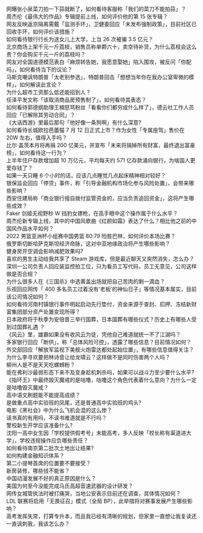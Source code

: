 网曝张小泉菜刀拍一下蒜就断了，如何看待客服称「我们的菜刀不能拍蒜」？  
周杰伦《最伟大的作品》专辑提前上线，如何评价他的第 15 张专辑？  
网友反映返京隔离需戴「监测手环」，卫健委回应「未发布强制政策」，目前社区已回收手环，如何评价该措施？  
如何看待银行行长为送女儿上大学，上当 26 次被骗 3.5 亿元？  
北京商场上架千元一斤荔枝，销售员称单颗六十，卖空待补货，为什么荔枝会这么贵？你会购买千元一斤的荔枝吗？  
网友对全国道德模范表白「麻烦转告她，我愿意娶她」陷入围攻，被反问「你配吗」，如何看待当下的议论？  
马斯克嘲讽特朗普「太老别参选」，特朗普回击「想想当年你在我办公室卑微的模样」，如何解读此言论？  
为什么超市工资那么低还能招到人？  
任泽平发文称「该取消商品房预售制了」，如何看待其表态？  
如何看待郭德纲助理王楠怒骂粉丝「看看你们都穷成什么样了」，德云社工作人员回应「已解除其劳动合同」？  
《大话西游》里最后那句「他好像一条狗啊」有什么深意?  
如何看待长城欧拉芭蕾猫 7 月 12 日正式上市？作为女性「专属座驾」售价在 20W 左右，值得入手吗？  
比尔·盖茨本月将再捐 200 亿美元，并宣布「未来将捐掉所有财富，最终退出富豪榜」，如何看待这一行为？  
上半年住户存款增加超 10 万亿元，平均每天约 571 亿存款涌向银行，为啥国人更爱存钱了？  
如果一天只睡 6 个小时的话，应该几点睡觉几点起床精神相对较好？  
银保监会回应「停贷」事件，称「引导金融机构市场化参与风险处置」，会带来哪些影响？  
西安住建局称「商业银行擅自拨付监管资金的，应当负责追回资金」，这将产生哪些成效？  
Faker 剑姬无视野秒 W 挡豹女镖枪，在高手眼中这个操作属于什么水平？  
周杰伦新专辑上线，其中的中国风歌曲《红颜如霜》表达了什么？相比他之前的中国风作品水平如何？  
2022 男篮亚洲杯小组赛中国男篮 80:79 险胜巴林，如何评价本场比赛？  
俄罗斯切断哈萨克斯坦经济命脉，这对中亚地缘政治将产生哪些影响？  
健身房开空调会影响减肥效果吗?  
喜欢的男生主动给我共享了 Steam 游戏库，但是最近聊天又突然消失，怎么办？  
深圳一公司负责人回应装监控拍工位，只为看员工写代码，员工无意见，公司这样做是否合规？  
为什么很多人在《三国杀》中选黄盖出场就把自己苦肉的剩一滴血？  
乐视回应网传「 400 多名员工过着没有‘老板’的神仙日子」等情况基本属实，目前该公司情况如何？  
如何看待河南村镇银行事件明起启动先行垫付，资金来源于查封、扣押、冻结新财富集团部分资产处置变现所得？  
日本政府将于秋季为安倍晋三举行国葬，日本国葬有哪些仪式？历史上有哪些人受到过国葬礼遇 ？  
《风云》里，雄霸如果没有收风云为徒，凭他自己难道就统一不了江湖吗？  
多家银行回应「断供」，称「总体风险可控」，透露了哪些信息？目前情况如何？  
外交部回应「解放军监视下美舰火炮雷达都处起始位置」，有哪些信息值得关注？  
为什么李寻欢要把林诗音让给龙啸云？这样做不是同时伤害两个人吗？  
柳州人是不是天天吃螺蛳粉？  
能在弗利沙最弱形态下来不及变身趁机刺杀吗，如果可以战斗力至少要什么水平?  
《指环王》中最终毁灭魔戒的是咕噜，咕噜这个角色代表着什么意向？为什么一定是咕噜毁灭魔戒？  
高中语文刷题能不能提高成绩？  
是做重点高中实验班的凤尾，还是普通高中实验班的鸡头?  
电影《黑社会》中为什么飞机会混的这么惨？  
读书真的有用吗，不读书难道就是不行吗？  
警校新生开学应该准备什么?  
沈阳一高中女生因「学校提供假考号」未能高考，多人反映「校长称有渠道进大学」，学校违规操作应负哪些责任？  
如何看待南京第二批次土地出让结果?  
如何构建金融知识体系？  
第二小提琴首席的位置要不要接受？  
新房装修，哪些钱不能省？  
中国动漫发展不好的真正原因是什么？  
美国为何至今没能完成马氏高超音速武器的设计研发？  
网传女城管执法时被打痛哭，当地公安表示目前还在调查，具体情况如何？  
LDL 联赛将启用「无畏征召」模式（全局 BP），此举措将对赛事发展产生哪些影响？  
高考发挥失常，打算专升本，而且我已经有清晰的规划，但家里一直想让我复读还一直讽刺我，我该怎么办？  
